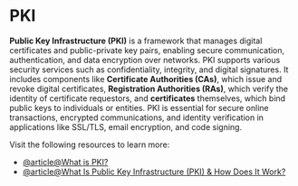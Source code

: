 # PKI

**Public Key Infrastructure (PKI)** is a framework that manages digital certificates and public-private key pairs, enabling secure communication, authentication, and data encryption over networks. PKI supports various security services such as confidentiality, integrity, and digital signatures. It includes components like **Certificate Authorities (CAs)**, which issue and revoke digital certificates, **Registration Authorities (RAs)**, which verify the identity of certificate requestors, and **certificates** themselves, which bind public keys to individuals or entities. PKI is essential for secure online transactions, encrypted communications, and identity verification in applications like SSL/TLS, email encryption, and code signing.

Visit the following resources to learn more:

- [@article@What is PKI?](https://cpl.thalesgroup.com/faq/public-key-infrastructure-pki/what-public-key-infrastructure-pki)
- [@article@What Is Public Key Infrastructure (PKI) & How Does It Work?](https://www.okta.com/identity-101/public-key-infrastructure/)